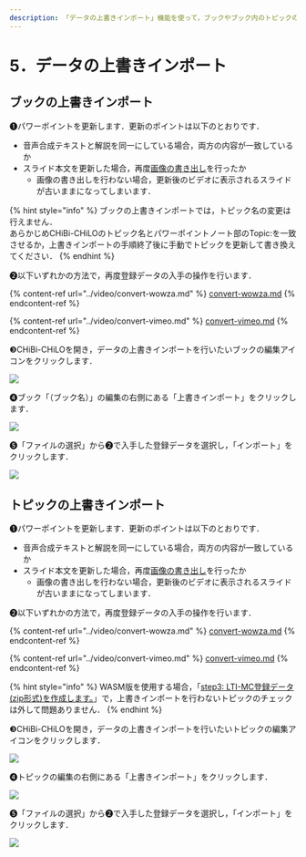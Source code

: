 ```yaml
---
description: 「データの上書きインポート」機能を使って，ブックやブック内のトピックの一部を差し替えることができます．
---
```


# 5．データの上書きインポート

## ブックの上書きインポート

❶パワーポイントを更新します．更新のポイントは以下のとおりです．

* 音声合成テキストと解説を同一にしている場合，両方の内容が一致しているか
* スライド本文を更新した場合，再度[画像の書き出し](../narration/save-powerpoint.md#2suraidonokishi)を行ったか
  * 画像の書き出しを行わない場合，更新後のビデオに表示されるスライドが古いままになってしまいます．

{% hint style="info" %}
ブックの上書きインポートでは，トピック名の変更は行えません．\
あらかじめCHiBi-CHiLOのトピック名とパワーポイントノート部のTopic:を一致させるか，上書きインポートの手順終了後に手動でトピックを更新して書き換えてください．
{% endhint %}

❷以下いずれかの方法で，再度登録データの入手の操作を行います．

{% content-ref url="../video/convert-wowza.md" %}
[convert-wowza.md](../video/convert-wowza.md)
{% endcontent-ref %}

{% content-ref url="../video/convert-vimeo.md" %}
[convert-vimeo.md](../video/convert-vimeo.md)
{% endcontent-ref %}

❸CHiBi-CHiLOを開き，データの上書きインポートを行いたいブックの編集アイコンをクリックします．

![](../.gitbook/assets/overwrite-import\_01.png)

❹ブック「（ブック名）」の編集の右側にある「上書きインポート」をクリックします．

![](../.gitbook/assets/overwrite-import\_02.png)

❺「ファイルの選択」から❷で入手した登録データを選択し，「インポート」をクリックします．

![](../.gitbook/assets/overwrite-import\_03.png)

## トピックの上書きインポート

❶パワーポイントを更新します．更新のポイントは以下のとおりです．

* 音声合成テキストと解説を同一にしている場合，両方の内容が一致しているか
* スライド本文を更新した場合，再度[画像の書き出し](../narration/save-powerpoint.md#2suraidonokishi)を行ったか
  * 画像の書き出しを行わない場合，更新後のビデオに表示されるスライドが古いままになってしまいます．

❷以下いずれかの方法で，再度登録データの入手の操作を行います．

{% content-ref url="../video/convert-wowza.md" %}
[convert-wowza.md](../video/convert-wowza.md)
{% endcontent-ref %}

{% content-ref url="../video/convert-vimeo.md" %}
[convert-vimeo.md](../video/convert-vimeo.md)
{% endcontent-ref %}

{% hint style="info" %}
WASM版を使用する場合，「[step3: LTI-MC登録データ(zip形式)を作成します。](../video/convert-wasm.md#step3-lti-mcdtazipwoshimasu)」で，上書きインポートを行わないトピックのチェックは外して問題ありません．
{% endhint %}

❸CHiBi-CHiLOを開き，データの上書きインポートを行いたいトピックの編集アイコンをクリックします．

![](../.gitbook/assets/overwrite-import\_04.png)

❹トピックの編集の右側にある「上書きインポート」をクリックします．

![](../.gitbook/assets/overwrite-import\_05.png)

❺「ファイルの選択」から❷で入手した登録データを選択し，「インポート」をクリックします．

![](../.gitbook/assets/overwrite-import\_06.png)

